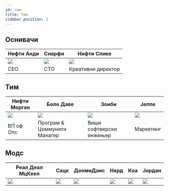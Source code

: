 ```yaml
---
id: тим
title: Тим
sidebar_position: 2
---
```


## Оснивачи

| Нифти Анди              | Снарфи               | Нифти Спике              |
| ----------------------- | -------------------- | ------------------------ |
| ![](/img/NiftyAndy.png) | ![](/img/snarfy.png) | ![](/img/NiftySpike.png) |
| CEO                     | CTO                  | Креативни директор       |

## Тим

| Нифти Морган              | Боло Даве                   | Зоиби                   | Јеппе               |
| ------------------------- | --------------------------- | ----------------------- | ------------------- |
| ![](/img/NiftyMorgan.png) | ![](/img/bolo.png)          | ![](/img/zoiby.png)     | ![](/img/jeppe.png) |
| ВП оф Опс                 | Програм & Цоммунити Манагер | Виши софтверски инжењер | Маркетинг           |

## Модс

| Реал Деал МцКеел       | Сацк               | ДоомиДаис           | Нард               | Коа               | Јордан               |
| ---------------------- | ------------------ | ------------------- | ------------------ | ----------------- | -------------------- |
| ![](/img/realdeal.png) | ![](/img/sacx.png) | ![](/img/doomy.png) | ![](/img/nard.png) | ![](/img/koa.png) | ![](/img/jordan.png) |
